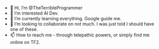 - 👋 Hi, I’m @TheTerribleProgrammer
- 👀 I’m interested AI Dev.
- 🌱 I’m currently learning everything. Google guide me.
- 💞️ I’m looking to collaborate on not much. I was just told I should have one of these.
- 📫 How to reach me - through telepathic powers, or simply find me online on TF2. 

<!---
TheTerribleProgrammer/TheTerribleProgrammer is a ✨ special ✨ repository because its `README.md` (this file) appears on your GitHub profile.
You can click the Preview link to take a look at your changes.
I'm going to just add one tiny thing to this. 

I'm a terrible programmer. Don't collab with me unless you like your code looking like its been put through a meat grinder. 
If it works, it's because of Google. 
--->
